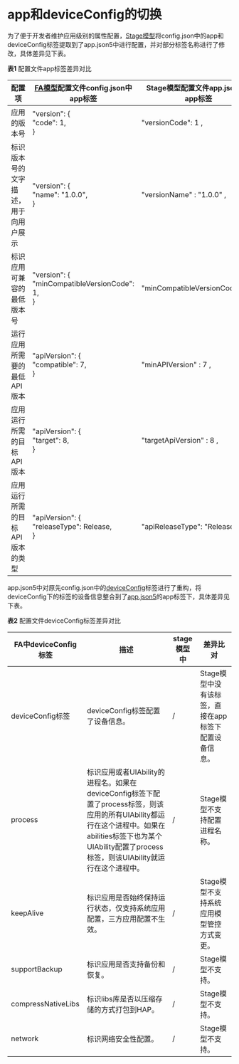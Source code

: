 # app和deviceConfig的切换

<!--Kit: Ability Kit-->
<!--Subsystem: Ability-->
<!--Owner: @wkljy-->
<!--Designer: @li-weifeng2024-->
<!--Tester: @lixueqing513-->
<!--Adviser: @huipeizi-->


为了便于开发者维护应用级别的属性配置，[Stage模型](ability-terminology.md#stage模型)将config.json中的app和deviceConfig标签提取到了app.json5中进行配置，并对部分标签名称进行了修改，具体差异见下表。


  **表1** 配置文件app标签差异对比

| 配置项 | [FA模型](ability-terminology.md#fa模型)配置文件config.json中app标签 | Stage模型配置文件app.json5中app标签 |
| -------- | -------- | -------- |
| 应用的版本号 | "version": {<br/>    "code": 1,<br/>} | "versionCode":&nbsp;1&nbsp;, |
| 标识版本号的文字描述，用于向用户展示 | "version": {<br/>    "name": "1.0.0",<br/>} | "versionName"&nbsp;:&nbsp;"1.0.0"&nbsp;, |
| 标识应用可兼容的最低版本号 | "version": {<br/>    "minCompatibleVersionCode":  1,<br/>} | "minCompatibleVersionCode"&nbsp;:&nbsp;1&nbsp;, |
| 运行应用所需要的最低API版本 | "apiVersion": {<br/>    "compatible":  7,<br/>}            | "minAPIVersion"&nbsp;:&nbsp;7&nbsp;, |
| 应用运行所需的目标API版本 | "apiVersion": {<br/>    "target":  8,<br/>} | "targetApiVersion"&nbsp;:&nbsp;8&nbsp;, |
| 应用运行所需的目标API版本的类型 | "apiVersion": {<br/>    "releaseType":  Release,<br/>} | "apiReleaseType":&nbsp;"Release"&nbsp;, |


app.json5中对原先config.json中的[deviceConfig](../quick-start/deviceconfig-structure.md)标签进行了重构，将deviceConfig下的标签的设备信息整合到了[app.json5](../quick-start/app-configuration-file.md)的app标签下，具体差异见下表。


  **表2** 配置文件deviceConfig标签差异对比

| FA中deviceConfig标签 | 描述 | stage模型中 | 差异比对 |
| -------- | -------- | -------- | -------- |
| deviceConfig标签 | deviceConfig标签配置了设备信息。 | / | Stage模型中没有该标签，直接在app标签下配置设备信息。 |
| process | 标识应用或者UIAbility的进程名。如果在deviceConfig标签下配置了process标签，则该应用的所有UIAbility都运行在这个进程中。如果在abilities标签下也为某个UIAbility配置了process标签，则该UIAbility就运行在这个进程中。 | / | Stage模型不支持配置进程名称。 |
| keepAlive | 标识应用是否始终保持运行状态，仅支持系统应用配置，三方应用配置不生效。 | / | Stage模型不支持系统应用模型管控方式变更。 |
| supportBackup | 标识应用是否支持备份和恢复。 | / | Stage模型不支持。 |
| compressNativeLibs | 标识libs库是否以压缩存储的方式打包到HAP。 | / | Stage模型不支持。 |
| network | 标识网络安全性配置。 | / | Stage模型不支持。 |
